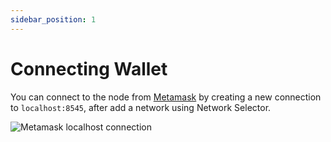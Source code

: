 ```yaml
---
sidebar_position: 1
---
```


# Connecting Wallet

You can connect to the node from [Metamask](https://metamask.io/) by creating a new connection to `localhost:8545`,
after add a network using Network Selector.

![Metamask localhost connection](/img/metamask.png)
